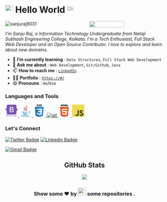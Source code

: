 
<!--<img src="https://imgur.com/3kB6Cfg.jpg">-->
<h1><img src="https://imgur.com/CTPzCrS.gif" height=25px width=25px> Hello World <img src="https://imgur.com/TFzFv3D.gif" height=20px width=20px></h1>
<img src="https://imgur.com/Z9n1y5S.gif" height=47% width=47% align="right">
<p align="left"> <img src="https://komarev.com/ghpvc/?username=sanjuraj9031" alt="sanjuraj9031" /> </p>

<p><i> I'm Sanju Raj, a Information Technology Undergraduate from Netaji Subhash Engineering College, Kolkata. I'm a Tech Enthusiast, Full Stack Web Developer and an Open Source Contributer. I love to explore and learn about new domains.</i></p>
<ul>
<li> 🌱 <b>I’m currently learning</b> : <code>Data Structures</code>, <code>Full Stack Web Development</code></li>
<li> 💬 <b>Ask me about</b> : <code>Web Development</code>, <code>Git/Github</code>, <code>Java</code></li>
<li> 📫 <b>How to reach me</b> : <code><a href="https://www.linkedin.com/in/sanju-raj-961246200/">LinkedIn</a></code></li>
<li> 👩‍💻 <b>Portfolio</b> : <code><a href="#">https://#/</a></code></li>
<li> 😄 <b>Pronouns</b> : <code>He</code>/<code>Him</code></li>
<!-- <li> ⚡ <b>Fun fact</b> : </li> -->
</ul>



<h3>Languages and Tools</h3>
<p align="left"> <a href="https://getbootstrap.com" target="_blank"> <img src="https://raw.githubusercontent.com/devicons/devicon/master/icons/bootstrap/bootstrap-plain-wordmark.svg" alt="bootstrap" width="40" height="40"/> </a> <a href="https://www.java.com/en/" target="_blank"> <img src="https://raw.githubusercontent.com/devicons/devicon/master/icons/java/java-original.svg" alt="c" width="40" height="40"/> </a> <a href="https://www.w3schools.com/css/" target="_blank"> <img src="https://raw.githubusercontent.com/devicons/devicon/master/icons/css3/css3-original-wordmark.svg" alt="css3" width="40" height="40"/> </a> <a href="https://git-scm.com/" target="_blank"> <img src="https://www.vectorlogo.zone/logos/git-scm/git-scm-icon.svg" alt="git" width="40" height="40"/> </a> <a href="https://www.w3.org/html/" target="_blank"> <img src="https://raw.githubusercontent.com/devicons/devicon/master/icons/html5/html5-original-wordmark.svg" alt="html5" width="40" height="40"/> </a> <a href="https://developer.mozilla.org/en-US/docs/Web/JavaScript" target="_blank"> <img src="https://raw.githubusercontent.com/devicons/devicon/master/icons/javascript/javascript-original.svg" alt="javascript" width="40" height="40"/> </a> </p>


<h3>Let's Connect</h3>
<!--www.linkedin.com/in/sanju-raj-961246200/
<p align="left">
<a href="https://codesandbox.io/dashboard/home?workspace=44906731-ba83-4e43-8950-50741d18f49e" target="blank"><img align="center" src="https://cdn.jsdelivr.net/npm/simple-icons@3.0.1/icons/codepen.svg" alt="sanju raj" height="30" width="40" /></a>
<a href="https://twitter.com/SanjuRa44112832" target="blank"><img align="center" src="https://cdn.jsdelivr.net/npm/simple-icons@3.0.1/icons/twitter.svg" alt="the_technolopyle7" height="30" width="40" /></a>
<a href="https://www.linkedin.com/in/sanju-raj-961246200/" target="blank"><img align="center" src="https://cdn.jsdelivr.net/npm/simple-icons@3.0.1/icons/linkedin.svg" alt="sanju-raj-961246200/" height="30" width="40" /></a>
</p>
-->

[![Twitter Badge](https://img.shields.io/badge/-@__twitter__-1ca0f1?style=flat-square&labelColor=1ca0f1&logo=twitter&logoColor=white&link=https://twitter.com/SanjuRa44112832)](https://twitter.com/SanjuRa44112832) 
[![Linkedin Badge](https://img.shields.io/badge/-LinkedIn-blue?style=flat-square&logo=Linkedin&logoColor=white&link=https://www.linkedin.com/in/sanju-raj-961246200/)](https://www.linkedin.com/in/sanju-raj-961246200/)


[![Gmail Badge](https://img.shields.io/badge/-Mail-c14438?style=flat-square&logo=Gmail&logoColor=white&link=mailto:rajsanuja@gmail.com)](mailto:rajsanuja@gmail.com)

<center>
<h2 align="center">GitHub Stats</h2>

<p align="center"><img src="https://github-readme-stats.vercel.app/api?username=sanjuraj9031&count_private=true&show_icons=true&bg_color=#000&theme=cobalt"></p>
<!--
<p align="center"><img align="center" src="https://github-readme-streak-stats.herokuapp.com/?user=sanjuraj9031&theme=dark&hide_border=true"/></p> 

<p align="center"><img src="https://metrics.lecoq.io/sanjuraj" alt="Github Metrics"></p>
-->

<h3 align="center">Show some ❤ by <img src="https://imgur.com/o7ncZFp.jpg" height=25px width=25px> some repositories .</h3>
</center>


<!--

